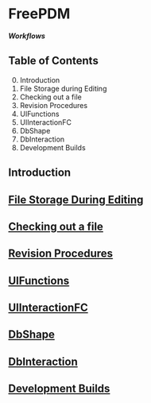 # FreePDM

***Workflows***

## Table of Contents
0. Introduction
1. File Storage during Editing
2. Checking out a file
3. Revision Procedures
4. UIFunctions
5. UIInteractionFC
6. DbShape
7. DbInteraction
8. Development Builds

## Introduction

## [File Storage During Editing](01-FileStoringDuringEditing.md)

## [Checking out a file](02-CheckoutFile.md)

## [Revision Procedures](03-RevisionProcedures.md)

## [UIFunctions](04-UIFunctions.md)

## [UIInteractionFC](05-UIInteractionFC.md)

## [DbShape](06-DbShape.md)

## [DbInteraction](07-DbInteraction.md)

## [Development Builds](08-DevelopmentBuilds.md)
